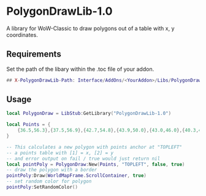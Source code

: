# PolygonDrawLib-1.0

A library for WoW-Classic to draw polygons out of a table with x, y coordinates.

## Requirements

Set the path of the libary within the .toc file of your addon.

```lua
## X-PolygonDrawLib-Path: Interface/AddOns/<YourAddon>/Libs/PolygonDrawLib-1.0
```

## Usage

```lua
local PolygonDraw = LibStub:GetLibrary("PolygonDrawLib-1.0")

local Points = {
    {36.5,56.3},{37.5,56.9},{42.7,54.8},{43.9,50.0},{43.0,46.0},{40.3,46.4},{37.1,48.6}
}

-- This calculates a new polygon with points anchor at "TOPLEFT"
-- a points table with [1] = x, [2] = y
-- and error output on fail / true would just return nil
local pointPoly = PolygonDraw:New(Points, "TOPLEFT", false, true)
-- draw the polygon with a border
pointPoly:Draw(WorldMapFrame.ScrollContainer, true)
-- set random color for polygon
pointPoly:SetRandomColor()

```
